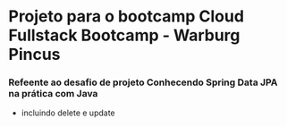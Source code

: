# Projeto para o bootcamp Cloud Fullstack Bootcamp - Warburg Pincus

### Refeente ao desafio de projeto Conhecendo Spring Data JPA na prática com Java
- incluindo delete e update
